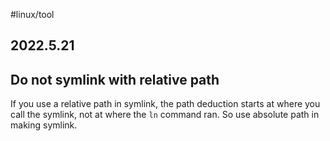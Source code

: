 #linux/tool  
## 2022.5.21

## Do not symlink with relative path

If you use a relative path in symlink, the path deduction starts at where you call the symlink, not at where the `ln` command ran. So use absolute path in making symlink.